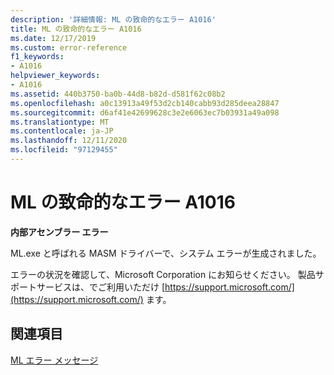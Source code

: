 ```yaml
---
description: '詳細情報: ML の致命的なエラー A1016'
title: ML の致命的なエラー A1016
ms.date: 12/17/2019
ms.custom: error-reference
f1_keywords:
- A1016
helpviewer_keywords:
- A1016
ms.assetid: 440b3750-ba0b-44d8-b82d-d581f62c08b2
ms.openlocfilehash: a0c13913a49f53d2cb140cabb93d285deea28847
ms.sourcegitcommit: d6af41e42699628c3e2e6063ec7b03931a49a098
ms.translationtype: MT
ms.contentlocale: ja-JP
ms.lasthandoff: 12/11/2020
ms.locfileid: "97129455"
---
```

# <a name="ml-fatal-error-a1016"></a>ML の致命的なエラー A1016

**内部アセンブラー エラー**

ML.exe と呼ばれる MASM ドライバーで、システム エラーが生成されました。

エラーの状況を確認して、Microsoft Corporation にお知らせください。 製品サポートサービスは、でご利用いただけ [https://support.microsoft.com/](https://support.microsoft.com/) ます。

## <a name="see-also"></a>関連項目

[ML エラー メッセージ](ml-error-messages.md)
